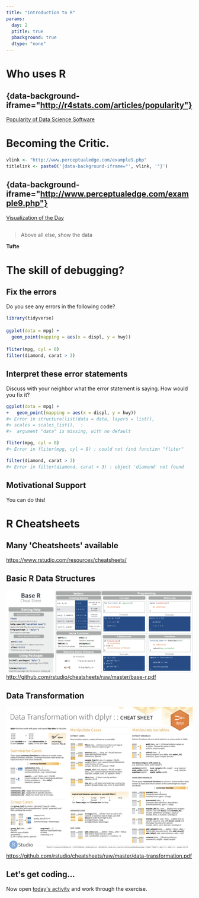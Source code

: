 ```yaml
---
title: "Introduction to R"
params:
  day: 2
  ptitle: true
  pbackground: true
  dtype: "none"
---
```


# Who uses R

## {data-background-iframe="http://r4stats.com/articles/popularity"}

[Popularity of Data Science Software](http://r4stats.com/articles/popularity)

# Becoming the Critic.


```r
vlink <- "http://www.perceptualedge.com/example9.php"
titlelink <- paste0('{data-background-iframe="', vlink, '"}')
```

## {data-background-iframe="http://www.perceptualedge.com/example9.php"}

[Visualization of the Day](http://www.perceptualedge.com/example9.php)

## 
> Above all else, show the data

**Tufte**

# The skill of debugging?

## Fix the errors

Do you see any errors in the following code?


```r
library(tidyverse)

ggplot(dota = mpg) + 
  geom_point(mapping = aes(x = displ, y = hwy))

fliter(mpg, cyl = 8)
filter(diamond, carat > 3)
```

## Interpret these error statements

Discuss with your neighbor what the error statement is saying. How would you fix it?


```r
ggplot(dota = mpg) + 
+   geom_point(mapping = aes(x = displ, y = hwy))
#> Error in structure(list(data = data, layers = list(), 
#> scales = scales_list(),  : 
#>  argument "data" is missing, with no default
```


```r
fliter(mpg, cyl = 8)
#> Error in fliter(mpg, cyl = 8) : could not find function "fliter"
```


```r
filter(diamond, carat > 3)
#> Error in filter(diamond, carat > 3) : object 'diamond' not found
```

## Motivational Support

You can do this!


# R Cheatsheets

## Many 'Cheatsheets' available

https://www.rstudio.com/resources/cheatsheets/


## Basic R Data Structures
![](img/CheatSheet_basicR.png)
http://github.com/rstudio/cheatsheets/raw/master/base-r.pdf

## Data Transformation
![](img/CheatSheet_data-transformation.png)
https://github.com/rstudio/cheatsheets/raw/master/data-transformation.pdf

## Let's get coding...

Now open [today's activity](01_Rintro.html) and work through the exercise.
